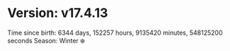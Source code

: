 # Version: v17.4.13
Time since birth: 6344 days, 152257 hours, 9135420 minutes, 548125200 seconds
Season: Winter ❄️
